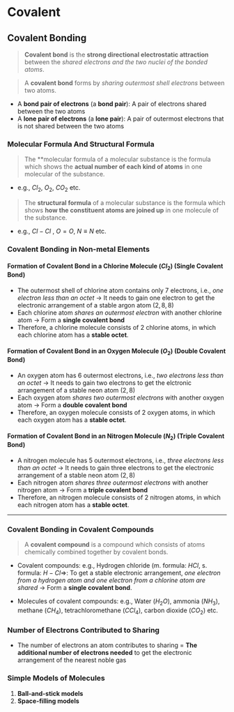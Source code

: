 # Covalent

## Covalent Bonding

> **Covalent bond** is the **strong directional electrostatic attraction** between the *shared electrons and the two nuclei of the bonded atoms*.

> A **covalent bond** forms by *sharing outermost shell electrons* between two atoms.

- A **bond pair of electrons** (a **bond pair**): A pair of electrons shared between the two atoms
- A **lone pair of electrons** (a **lone pair**): A pair of outermost electrons that is not shared between the two atoms

### Molecular Formula And Structural Formula

> The **molecular formula of a molecular substance is the formula which shows the **actual number of each kind of atoms** in one molecular of the substance.

- e.g., $Cl_2$, $O_2$, $CO_2$ etc.

> The **structural formula** of a molecular substance is the formula which shows **how the constituent atoms are joined up** in one molecule of the substance.

- e.g., $Cl - Cl$ , $O = O$, $N \equiv N$ etc.

### Covalent Bonding in Non-metal Elements

#### Formation of Covalent Bond in a Chlorine Molecule ($Cl_2$) (Single Covalent Bond) 

- The outermost shell of chlorine atom contains only 7 electrons, i.e., *one electron less than an octet* → It needs to gain one electron to get the electronic arrangement of a stable argon atom $(2, 8, 8)$
- Each chlorine atom *shares an outermost electron* with another chlorine atom → Form a **single covalent bond**
- Therefore, a chlorine molecule consists of 2 chlorine atoms, in which each chlorine atom has a **stable octet**.

#### Formation of Covalent Bond in an Oxygen Molecule ($O_2$) (Double Covalent Bond)

- An oxygen atom has 6 outermost electrons, i.e., *two electrons less than an octet* → It needs to gain two electrons to get the elctronic arrangement of a stable neon atom $(2, 8)$
- Each oxygen atom *shares two outermost electrons* with another oxygen atom → Form a **double covalent bond**
- Therefore, an oxygen molecule consists of 2 oxygen atoms, in which each oxygen atom has a **stable octet**.

#### Formation of Covalent Bond in an Nitrogen Molecule ($N_2$) (Triple Covalent Bond)

- A nitrogen molecule has 5 outermost electrons, i.e., *three electrons less than an octet* → It needs to gain three electrons to get the electronic arrangement of a stable neon atom $(2, 8)$
- Each nitrogen atom *shares three outermost electrons* with another nitrogen atom → Form a **triple covalent bond**
- Therefore, an nitrogen molecule consists of 2 nitrogen atoms, in which each nitrogen atom has a **stable octet**.

---

### Covalent Bonding in Covalent Compounds

> A **covalent compound** is a compound which consists of atoms chemically combined together by covalent bonds.

- Covalent compounds: e.g., Hydrogen chloride (m. formula: $HCl$, s. formula: $H - Cl$⇒: To get a stable electronic arrangement, *one electron from a hydrogen atom and one electron from a chlorine atom are shared* → Form a **single covalent bond**.

- Molecules of covalent compounds: e.g., Water ($H_2O$), ammonia ($NH_3$), methane ($CH_4$), tetrachloromethane ($CCl_4$), carbon dioxide ($CO_2$) etc.

### Number of Electrons Contributed to Sharing

- The number of electrons an atom contributes to sharing = **The additional number of electrons needed** to get the electronic arrangement of the nearest noble gas

### Simple Models of Molecules

1. **Ball-and-stick models**
2. **Space-filling models**
